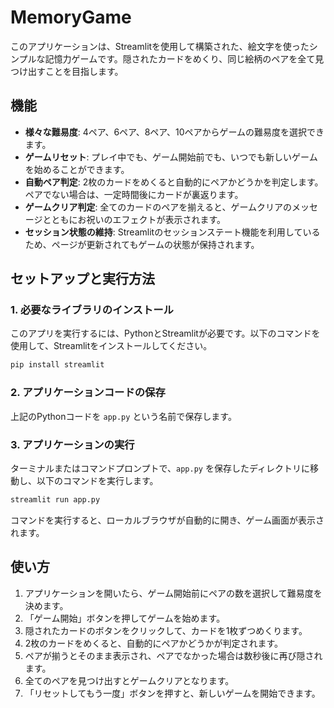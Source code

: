 
# MemoryGame

このアプリケーションは、Streamlitを使用して構築された、絵文字を使ったシンプルな記憶力ゲームです。隠されたカードをめくり、同じ絵柄のペアを全て見つけ出すことを目指します。

## 機能

- **様々な難易度**: 4ペア、6ペア、8ペア、10ペアからゲームの難易度を選択できます。
- **ゲームリセット**: プレイ中でも、ゲーム開始前でも、いつでも新しいゲームを始めることができます。
- **自動ペア判定**: 2枚のカードをめくると自動的にペアかどうかを判定します。ペアでない場合は、一定時間後にカードが裏返ります。
- **ゲームクリア判定**: 全てのカードのペアを揃えると、ゲームクリアのメッセージとともにお祝いのエフェクトが表示されます。
- **セッション状態の維持**: Streamlitのセッションステート機能を利用しているため、ページが更新されてもゲームの状態が保持されます。

## セットアップと実行方法

### 1. 必要なライブラリのインストール

このアプリを実行するには、PythonとStreamlitが必要です。以下のコマンドを使用して、Streamlitをインストールしてください。

```bash
pip install streamlit
````

### 2\. アプリケーションコードの保存

上記のPythonコードを `app.py` という名前で保存します。

### 3\. アプリケーションの実行

ターミナルまたはコマンドプロンプトで、`app.py` を保存したディレクトリに移動し、以下のコマンドを実行します。

```bash
streamlit run app.py
```

コマンドを実行すると、ローカルブラウザが自動的に開き、ゲーム画面が表示されます。

## 使い方

1.  アプリケーションを開いたら、ゲーム開始前にペアの数を選択して難易度を決めます。
2.  「ゲーム開始」ボタンを押してゲームを始めます。
3.  隠されたカードのボタンをクリックして、カードを1枚ずつめくります。
4.  2枚のカードをめくると、自動的にペアかどうかが判定されます。
5.  ペアが揃うとそのまま表示され、ペアでなかった場合は数秒後に再び隠されます。
6.  全てのペアを見つけ出すとゲームクリアとなります。
7.  「リセットしてもう一度」ボタンを押すと、新しいゲームを開始できます。
